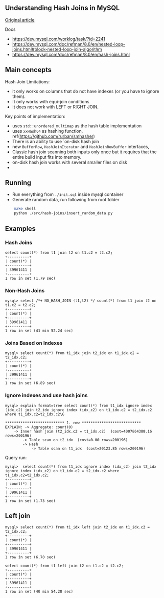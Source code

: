 ## Understanding Hash Joins in MySQL

[Original article](https://www.percona.com/blog/2019/10/30/understanding-hash-joins-in-mysql-8/)

Docs

- https://dev.mysql.com/worklog/task/?id=2241
- https://dev.mysql.com/doc/refman/8.0/en/nested-loop-joins.html#block-nested-loop-join-algorithm
- https://dev.mysql.com/doc/refman/8.0/en/hash-joins.html

## Main concepts

Hash Join Limitations:

- it only works on columns that do not have indexes (or you have to ignore them).
- It only works with equi-join conditions.
- It does not work with LEFT or RIGHT JOIN.

Key points of implementation:

- uses `std::unordered_multimap` as the hash table implementation
- uses `xxHash64` as hashing function, ref(https://github.com/rurban/smhasher)
- There is an ability to use `on-disk hash join
- new `BufferRow`, `HashJoinIterator` and `HashJoinRowBuffer` interfaces,
- Classic hash join scanning both inputs only once but it requires that the entire build input fits into memory.
- on-disk hash join works with several smaller files on disk
-  

## Running

- Run everything from `./init.sql` inside mysql container
- Generate random data, run following from root folder

```bash
    make shell
    python ./src/hash-joins/insert_random_data.py
```

## Examples

### Hash Joins

```
select count(*) from t1 join t2 on t1.c2 = t2.c2;
+----------+
| count(*) |
+----------+
| 39961411 |
+----------+
1 row in set (1.79 sec)
```

### Non-Hash Joins

```
mysql> select /*+ NO_HASH_JOIN (t1,t2) */ count(*) from t1 join t2 on t1.c2 = t2.c2;
+----------+
| count(*) |
+----------+
| 39961411 |
+----------+
1 row in set (41 min 52.24 sec)
```

### Joins Based on Indexes

```
mysql> select count(*) from t1_idx join t2_idx on t1_idx.c2 = t2_idx.c2;
+----------+
| count(*) |
+----------+
| 39961411 |
+----------+
1 row in set (6.89 sec)

```

### Ignore indexes and use hash joins

```
mysql> explain format=tree select count(*) from t1_idx ignore index (idx_c2) join t2_idx ignore index (idx_c2) on t1_idx.c2 = t2_idx.c2 where t1_idx.c2=t2_idx.c2\G

*************************** 1. row ***************************
EXPLAIN: -> Aggregate: count(0)
    -> Inner hash join (t2_idx.c2 = t1_idx.c2)  (cost=4007864388.16 rows=200196)
        -> Table scan on t2_idx  (cost=0.00 rows=200196)
        -> Hash
            -> Table scan on t1_idx  (cost=20123.85 rows=200196)

```

Query run:

```
mysql>  select count(*) from t1_idx ignore index (idx_c2) join t2_idx ignore index (idx_c2) on t1_idx.c2 = t2_idx.c2 where t1_idx.c2=t2_idx.c2;
+----------+
| count(*) |
+----------+
| 39961411 |
+----------+
1 row in set (1.73 sec)
```

## Left join


```
mysql> select count(*) from t1_idx left join t2_idx on t1_idx.c2 = t2_idx.c2;
+----------+
| count(*) |
+----------+
| 39961411 |
+----------+
1 row in set (6.70 sec)

```


```
select count(*) from t1 left join t2 on t1.c2 = t2.c2;
+----------+
| count(*) |
+----------+
| 39961411 |
+----------+
1 row in set (40 min 54.28 sec)

```
